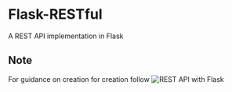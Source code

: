 # Flask-RESTful
A REST API implementation in Flask

## Note 
For guidance on creation for creation follow ![REST API with Flask](https://virtualenvblog.wordpress.com/2017/10/11/rest-api-with-flask/)
